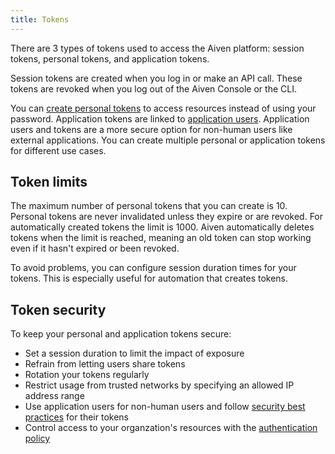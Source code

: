 ```yaml
---
title: Tokens
---
```


There are 3 types of tokens used to access the Aiven platform: session tokens, personal tokens, and application tokens.

Session tokens are created when you log in or make an API call. These tokens are revoked
when you log out of the Aiven Console or the CLI.

You can [create personal tokens](/docs/platform/howto/create_authentication_token) to access resources instead of using your password.
Application tokens are linked to
[application users](/docs/platform/concepts/application-users). Application users and
tokens are a more secure option for non-human users like external applications. You can
create multiple personal or application tokens for different use cases.


## Token limits

The maximum number of personal tokens that you can create is 10. Personal tokens are
never invalidated unless they expire or are revoked. For automatically created tokens
the limit is 1000. Aiven automatically deletes tokens when the limit is reached,
meaning an old token can stop working even if it hasn't expired or been revoked.

To avoid problems, you can configure session duration times for your tokens.
This is especially useful for automation that creates tokens.

## Token security

To keep your personal and application tokens secure:

- Set a session duration to limit the impact of exposure
- Refrain from letting users share tokens
- Rotation your tokens regularly
- Restrict usage from trusted networks by specifying an allowed IP address range
- Use application users for non-human users and follow
  [security best practices](/docs/platform/concepts/application-users) for their tokens
- Control access to your organzation's resources with the
  [authentication policy](/docs/platform/howto/set-authentication-policies)
